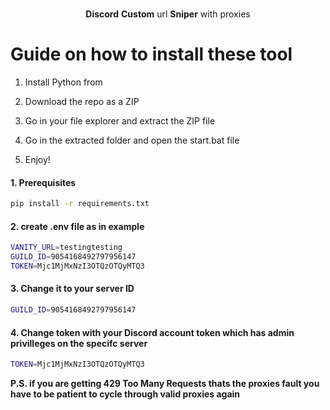 <p align="center"> 
   
 
  <p align="center">
    <br /> 
    <b>Discord</b> <b>Custom</b> url <b>Sniper</b> with proxies
      
  </p>
 
# Guide on how to install these tool 
 
1. Install Python from 
 
2. Download the repo as a ZIP
   
3. Go in your file explorer and extract the ZIP file
  
4. Go in the extracted folder and open the start.bat file

5. Enjoy! 

#### 1. Prerequisites
 
  ```sh
  pip install -r requirements.txt 
  ``` 
 
#### 2. create .env file as in example 
 
```sh
VANITY_URL=testingtesting
GUILD_ID=9054168492797956147
TOKEN=Mjc1MjMxNzI3OTQzOTQyMTQ3   
```   
  
#### 3. Change it to your server ID  
```sh
GUILD_ID=9054168492797956147 
```  

#### 4. Change token with your Discord account token which has admin privilleges on the specifc server  

```sh   
TOKEN=Mjc1MjMxNzI3OTQzOTQyMTQ3
```  
</p>  

<b>P.S. if you are getting 429 Too Many Requests thats the proxies fault you have to be patient to cycle through valid proxies again</b>
